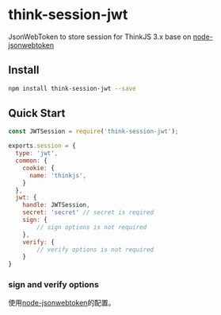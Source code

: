 # think-session-jwt
JsonWebToken to store session for ThinkJS 3.x base on [node-jsonwebtoken](https://github.com/auth0/node-jsonwebtoken)

## Install

```bash
npm install think-session-jwt --save
```

## Quick Start

```js
const JWTSession = require('think-session-jwt');

exports.session = {
  type: 'jwt',
  common: {
    cookie: {
      name: 'thinkjs',
    }
  },
  jwt: {
    handle: JWTSession,
    secret: 'secret' // secret is reqired
    sign: {
        // sign options is not required
    },
    verify: {
        // verify options is not required
    }
}
```

### sign and verify options

使用[node-jsonwebtoken](https://github.com/auth0/node-jsonwebtoken)的配置。
